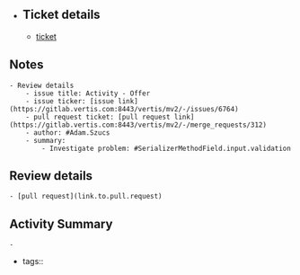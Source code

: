 - ## Ticket details
	- [ticket](https://gitlab.vertis.com:8443/vertis/mv2/-/issues/6764)
## Notes
	- Review details
		- issue title: Activity - Offer
		- issue ticker: [issue link](https://gitlab.vertis.com:8443/vertis/mv2/-/issues/6764)
		- pull request ticket: [pull request link](https://gitlab.vertis.com:8443/vertis/mv2/-/merge_requests/312)
		- author: #Adam.Szucs
		- summary:
			- Investigate problem: #SerializerMethodField.input.validation
## Review details
	- [pull request](link.to.pull.request)
## Activity Summary
	-
- tags::